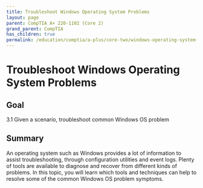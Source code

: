 ```yaml
---
title: Troubleshoot Windows Operating System Problems
layout: page
parent: CompTIA A+ 220-1102 (Core 2)
grand_parent: CompTIA
has_children: true
permalink: /education/comptia/a-plus/core-two/windows-operating-system-problems/
---
```


# Troubleshoot Windows Operating System Problems

## Goal

3.1 Given a scenario, troubleshoot common Windows OS problem

## Summary

An operating system such as Windows provides a lot of information to assist troubleshooting, through configuration utilities and event logs. Plenty of tools are available to diagnose and recover from different kinds of problems. In this topic, you will learn which tools and techniques can help to resolve some of the common Windows OS problem symptoms.
